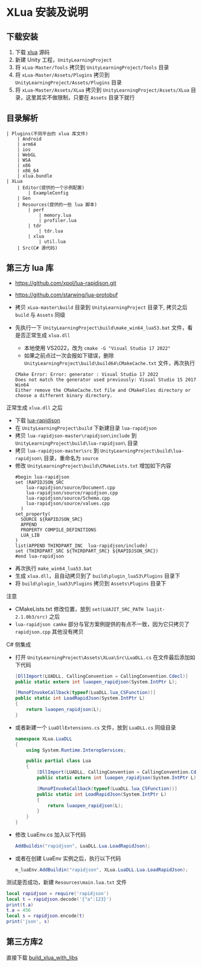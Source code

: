 # XLua 安装及说明

## 下载安装

1. 下载 [xlua](https://github.com/Tencent/xLua) 源码
2. 新建 Unity 工程，`UnityLearningProject`
3. 将 `xLua-Master/Tools` 拷贝到 `UnityLearningProject/Tools` 目录
4. 将 `xLua-Master/Assets/Plugins` 拷贝到 `UnityLearningProject/Assets/Plugins` 目录
5. 将 `xLua-Master/Assets/XLua` 拷贝到 `UnityLearningProject/Assets/XLua` 目录，这里其实不做限制，只要在 `Assets` 目录下就行

## 目录解析

```
| Plugins(不同平台的 xlua 库文件)
    | Android
    | arm64
    | ios
    | WebGL
    | WSA
    | x86
    | x86_64
    | xlua.bundle
| XLua
    | Editor(提供的一个示例配置)
        | ExampleConfig
    | Gen
    | Resources(提供的一些 lua 脚本)
        | perf
            | memory.lua
            | profiler.lua
        | tdr
            | tdr.lua
        | xlua
            | util.lua
    | Src(C# 源代码)
```


## 第三方 lua 库

* https://github.com/xpol/lua-rapidjson.git
* https://github.com/starwing/lua-protobuf


* 拷贝 `xLua-master\build` 目录到 `UnityLearningProject` 目录下, 拷贝之后 `build` 与 `Assets` 同级
* 先执行一下 `UnityLearningProject\build\make_win64_lua53.bat` 文件，看是否正常生成 `xlua.dll`
  * 本地使用 VS2022，改为 `cmake -G "Visual Studio 17 2022"`
  * 如果之前点过一次会报如下错误，删除 `UnityLearningProject\build\build64\CMakeCache.txt` 文件，再次执行
  ```
  CMake Error: Error: generator : Visual Studio 17 2022
  Does not match the generator used previously: Visual Studio 15 2017 Win64
  Either remove the CMakeCache.txt file and CMakeFiles directory or choose a different binary directory.
  ```

正常生成 `xlua.dll` 之后

* 下载 [lua-rapidjson](https://github.com/xpol/lua-rapidjson.git)
* 在 `UnityLearningProject\build` 下新建目录 `lua-rapidjson`
* 拷贝 `lua-rapidjson-master\rapidjson\include` 到 `UnityLearningProject\build\lua-rapidjson\` 目录
* 拷贝 `lua-rapidjson-master\src` 到 `UnityLearningProject\build\lua-rapidjson\` 目录，重命名为 `source`
* 修改 `UnityLearningProject\build\CMakeLists.txt` 增加如下内容
  ```CMakeLists
  #begin lua-rapidjson
  set (RAPIDJSON_SRC 
      lua-rapidjson/source/Document.cpp
      lua-rapidjson/source/rapidjson.cpp
      lua-rapidjson/source/Schema.cpp
      lua-rapidjson/source/values.cpp
    )
  set_property(
    SOURCE ${RAPIDJSON_SRC}
    APPEND
    PROPERTY COMPILE_DEFINITIONS
    LUA_LIB
  )
  list(APPEND THIRDPART_INC  lua-rapidjson/include)
  set (THIRDPART_SRC ${THIRDPART_SRC} ${RAPIDJSON_SRC})
  #end lua-rapidjson
  ```
* 再次执行 `make_win64_lua53.bat`
* 生成 `xlua.dll`，且自动拷贝到了 `build\plugin_lua53\Plugins` 目录下
* 将 `build\plugin_lua53\Plugins` 拷贝到 `Assets\Plugins` 目录下

注意
* CMakeLists.txt 修改位置，放到 `set(LUAJIT_SRC_PATH luajit-2.1.0b3/src)` 之后
* `lua-rapidjson camke` 部分与官方案例提供的有点不一致，因为它只拷贝了 `rapidjson.cpp` 其他没有拷贝


C# 侧集成

* 打开 `UnityLearningProject\Assets\XLua\Src\LuaDLL.cs` 在文件最后添加如下代码
  ```c#
  [DllImport(LUADLL, CallingConvention = CallingConvention.Cdecl)]
  public static extern int luaopen_rapidjson(System.IntPtr L);

  [MonoPInvokeCallback(typeof(LuaDLL.lua_CSFunction))]
  public static int LoadRapidJson(System.IntPtr L)
  {
      return luaopen_rapidjson(L);
  }
  ```
* 或者新建一个 `LuaDllExtensions.cs` 文件，放到 `LuaDLL.cs` 同级目录
  ```c#
  namespace XLua.LuaDLL
  {
      using System.Runtime.InteropServices;

      public partial class Lua
      {
          [DllImport(LUADLL, CallingConvention = CallingConvention.Cdecl)]
          public static extern int luaopen_rapidjson(System.IntPtr L);

          [MonoPInvokeCallback(typeof(LuaDLL.lua_CSFunction))]
          public static int LoadRapidJson(System.IntPtr L)
          {
              return luaopen_rapidjson(L);
          }
      }
  }
  ```
* 修改 LuaEnv.cs 加入以下代码
  ```c#
  AddBuildin("rapidjson", LuaDLL.Lua.LoadRapidJson);
  ```
* 或者在创建 LuaEnv 实例之后，执行以下代码
  ```c#
  m_luaEnv.AddBuildin("rapidjson", XLua.LuaDLL.Lua.LoadRapidJson);
  ```

测试是否成功，新建 `Resources\main.lua.txt` 文件

```lua
local rapidjson = require('rapidjson')
local t = rapidjson.decode('{"a":123}')
print(t.a)
t.a = 456
local s = rapidjson.encode(t)
print('json', s)
```

## 第三方库2

直接下载 [build_xlua_with_libs](https://github.com/chexiongsheng/build_xlua_with_libs)